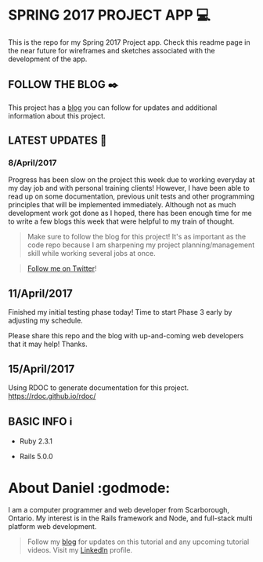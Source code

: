 # SPRING 2017 PROJECT APP :computer:

This is the repo for my Spring 2017 Project app.  Check this readme page in the near future for wireframes and sketches associated with the development of the app.

## FOLLOW THE BLOG :black_nib:

This project has a [blog][projectBlogLink] you can follow for updates and additional information about this project.

## LATEST UPDATES :loudspeaker:

### 8/April/2017
Progress has been slow on the project this week due to working everyday at my day job and with personal training clients!  However, I have been able to read up on some documentation, previous unit tests and other programming principles that will be implemented immediately.  Although not as much development work got done as I hoped, there has been enough time for me to write a few blogs this week that were helpful to my train of thought.

> Make sure to follow the blog for this project!  It's as important as the code repo because I am sharpening my project planning/management skill while working several jobs at once.

> [Follow me on Twitter][twitterLink]!

## 11/April/2017
Finished my initial testing phase today!  Time to start Phase 3 early by adjusting my schedule.

Please share this repo and the blog with up-and-coming web developers that it may help!  Thanks.

## 15/April/2017
Using RDOC to generate documentation for this project.
https://rdoc.github.io/rdoc/

## BASIC INFO :information_source:

* Ruby 2.3.1

* Rails 5.0.0


# About Daniel :godmode:

I am a computer programmer and web developer from Scarborough, Ontario.  My interest is in the Rails framework and Node, and full-stack multi platform web development.


> Follow my [blog][bloglink] for updates on this tutorial and any upcoming tutorial videos.
> Visit my [LinkedIn][linkedinlink] profile.


<!-- Web Links -->
[blogLink]: <https://medium.com/coding-and-web-development>
[linkedinlink]: <https://ca.linkedin.com/in/danielpaulpereira>
[projectBlogLink]: <https://medium.com/spring-2017-project-app-burrito-builder>
[twitterLink]: <https://twitter.com/pereirawebdev>